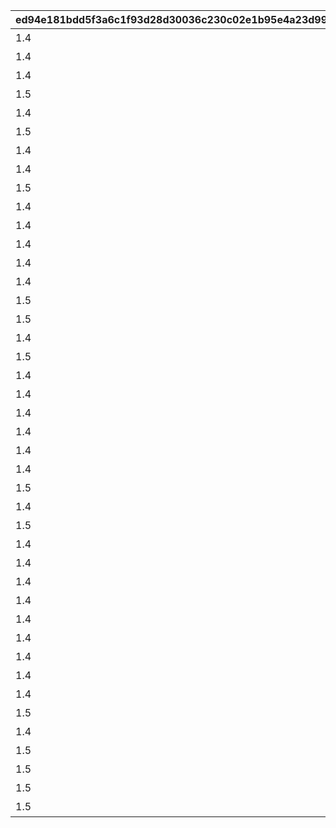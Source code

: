 |ed94e181bdd5f3a6c1f93d28d30036c230c02e1b95e4a23d99e6d643f96f902d|25c31606de29e796aa63772531c66efc72d706c7fd2b0a930dd16cbf7329f802|0ff7841e4b40cd47b00df59401e34a138e344ef02985753a027c82e756bb63cc|c3b852fe6490fb937b8faa08fce5c4051f311d765982db5880d0830a3782be39|1431b6a8b08d076c771cbef3f3769056ee853953371b80b421683dc3dcf94515|6460a89122a8e9b1503071ab80a9afaf8613311ce030173ef2adbc5772da7d82|10c024da7a72ece561a6dd4067780ff882e8336fa2b1d5e2c47e2f9be3fe5544|4abd298952c98d67cee3e1ea724a66bac0d3528e5dffaf40a0a7572c5705d0a9|ee8d29bb44427cd0801914df11553d368d1be64c6deb896ddc9554f0bcab7e68|b8b327a59f4cf45f0ed69a2043532493c272755f177b40c4c5905239ba66f782|df0cb3a9f12c8afef25e8180d88bcede9a2d10342ea77a79e6aeb9c0891b0297|54d0af42faed559eb2f9ba7da55540791f87363bb610496f1933e1856bc1649a|2399c75799601501f42769298ec616fdd657adcbf9286063906db3ea5299df0d|fd828480c903f67823d3cc08dc9033234df33f9af61b71673f73c416a8f717bd|53ceceaabee86c8fa75113abc7df4ef4f92ab84189375f7b28cc4a40a931d062|
| --- | --- | --- | --- | --- | --- | --- | --- | --- | --- | --- | --- | --- | --- | --- |
|1.4|春咲 ひより|0|0|お！\nあそこに困ってそうな人発見！|2|1|ヒヨリでっす♪\n元気いっぱいがんばるよ♪|1001|0|1|0|0|1|ねぇねぇ、騎士クン\n手伝ってあげようよ～|
|1.4|草野 優衣|0|0|大切な人を\n守れるようになりたい…って|2|1|みんなみたいに\nわたしも強くならなきゃ|1002|0|1|0|0|1|わ、わたし、\nなに言ってるんだろ\nあはは…|
|1.4|士条 怜|0|0|キミに必要な集中力と感性が|2|1|フェンシングを始めてみては？|1003|0|1|0|0|1|少しは磨かれると思いますよ。|
|1.5|穂高 みそぎ|0|0|今日はなにして遊ぶ？|2|1|ねぇ、にいちゃん！|1004|0|1|0|0|1|みそぎはねぇ、\nかくれんぼやりたい！|
|1.4|風宮 あかり|0|0|ねぇ…|2|1|風宮あかりです|1006|0|1|0|0|1|私といっしょに…\nいかない？|
|1.5|出雲 宮子|0|0|プリンたべたいのー|2|1|出雲宮子なのー|1007|0|1|0|0|1|食べ物の恨みは怖いのー|
|1.4|虹村 雪|0|0|キミもボクの美貌に\n吸い寄せられたんだね。|2|1|ボクは虹村雪。|1008|0|1|0|0|1|いいよ。\n見られることは運命さ…|
|1.4|柊杏奈|0|0|我が真名は\nアンネローゼ・フォン・シュテッヒパルム！|2|1|フッ…聞いて後悔するがいい！|1009|0|1|0|0|1|人呼んで「疾風の冥姫」!!|
|1.5|姫宮 真歩|0|0|うさぎさん、\n運命の王子はんに巡りあわせてくれて|2|1|マホマホ王国のプリンセス、\nまほ姫どす|1010|0|1|0|0|1|ほんまおおきにやわ～♪|
|1.4|衣之咲 璃乃|0|0|生き別れたお兄ちゃんを探して\n三千世界！|2|1|衣之咲璃乃です！|1011|0|1|0|0|1|ここで会ったが\n100年目～！|
|1.4|柏崎 初音|0|0|ち、超能力って…\n何のことかな～？|2|1|私はハツネ、\n結構強いんだよ。\nきらーん☆|1012|0|1|0|0|1|…って、お願い！\n誰にも言わないでおいて～！|
|1.4|美波 鈴奈|0|0|一応カリスマ読モJKやってまっす！|2|1|ちょす！\n美波鈴奈だよ～♪|1016|0|1|0|0|1|ヒデサイまぢ\nGF（グッドフィーリング）～♪|
|1.4|喜屋武 香織|0|0|東京は遊園地みたいなところさー|2|1|はいたーい。\n喜屋武香織さー。|1017|0|1|0|0|1|でも、沖縄もとってもいいとこさー|
|1.4|支倉 伊緒|0|0|先生って呼ばれるのは\nくすぐったいから|2|1|支倉伊緒です。|1018|0|1|0|0|1|イオちゃんって呼んでね。|
|1.5|茜 ミミ|0|0|あ！/\お兄ちゃ～ん\nまってよ～|2|1|ふえ…？\nミミ、むずかしいこと\nよくわかんない…|1020|0|1|0|0|1|ミミをおいてかないでぇ～|
|1.5|栗林 くるみ|0|0|あの……\nふぇ……|2|1|あ…あの…えっと…\n栗…林…くるみ…です……|1021|0|1|0|0|1|ふぇぇぇぇぇん……|
|1.4|風宮 より|0|0|こんな私に貴重な時間を\n割いていただき、|2|1|風宮よりです。\nあああああ！|1022|0|1|0|0|1|なんてありがとうございます！|
|1.5|北条 綾音|0|0|おにいちゃんどこいくの？\nえ？|2|1|私、アヤネ！\nぷうきちと一緒についてってあげるね！|1023|0|1|0|0|1|私こっち行きたいー\nね、早く早くー|
|1.4|天野 すずめ|0|0|ふ、不束者ですが\nどうぞ末永く…って、|2|1|わっ…わっ…私、\n天野すずめといいます！|1025|0|1|0|0|1|これて何か違う…\nあああすみません！|
|1.4|倉石 恵理子|0|0|あなたは…運命の……\n伴侶……|2|1|……クスクス…私は\n…倉石恵理子……|1027|0|1|0|0|1|離しませんわ………\n絶対に…!!|
|1.4|佐々木 咲恋|0|0|その無駄を省くことができれば、\nもっと余裕のある暮らしができるっ！|2|1|佐々木咲恋よ。\nねえ、世の中に無駄なことが\n多すぎると思わない？|1028|0|1|0|0|1|…そうでしょ？？|
|1.4|桜井 望|0|0|ぇっと…\nキミ、私のこと知らないの?!|2|1|桜井望だよ！\nよろしくねっ|1029|0|1|0|0|1|あはは、\n私もまだまだだなぁ～|
|1.4|ニノン・ジュベール|0|0|初めまして、\n私はニノン・ジュベール申すデス！|2|1|デケデケデンっ！|1030|0|1|0|0|1|ショーグン、\nワタシと一緒に天下統一デース！|
|1.4|上喜 しのぶ|0|0|でもって私の隣にいるのが……\nえ、見えない？|2|1|上喜しのぶです。\n手元のドクロが父です。|1031|0|1|0|0|1|おかしいですね……|
|1.5|野戸まひる|0|0|けんども\nそれには足りないモンが…|2|1|目指すはビッグな\nお笑い芸人だっぺ！|1033|0|1|0|0|1|そう、\nオラのボケに突っ込める相方が…！|
|1.4|綾瀬 ゆかり|0|0|ちょっと緊張しちゃって…|2|1|あの…私…綾瀬ゆかりです…\nあの…ごめんなさい！|1034|0|1|0|0|1|ちょ\nちょっと一杯飲んできます…！|
|1.5|氷川 鏡華|0|0|知らない人とは話しちゃいけないので|2|1|氷川鏡華…です|1036|0|1|0|0|1|これ以上お話しすることは…\nないです！|
|1.4|柏崎 栞|0|0|……あ、アラーム。|2|1|柏崎…栞です。|1038|0|1|0|0|1|私体が弱いから、\n30分に一度休憩しないと\nいけないんです。|
|1.4|双葉 碧|0|0|私、一人も友達がいなくて……|2|1|ふ、双葉碧です。|1040|0|1|0|0|1|野に咲く花が、\n唯一の話相手です。|
|1.4|三角 千歌|0|0|私の歌声で、\n皆さんが幸せになってくれたらいいなって…|2|1|三角千歌です。|1042|0|1|0|0|1|そう思っています。|
|1.4|安芸 真琴|0|0|あぁ？\nお前のそいつの仲間か？|2|1|安芸真琴だ。|1043|0|1|0|0|1|う、疑ってすまなかったな…|
|1.4|イリヤ・オーンスタイン|0|0|生けとし生ける全ての者よ！|2|1|わらわこそは夜を総べる者！|1044|0|1|0|0|1|わらわの偉大な力に\nひれ伏すがいい！\nはっはっは！|
|1.4|遠見 空花|0|0|ぐふふふふ……はっ！|2|1|そこで騎士は妖精を乱暴に……|1045|0|1|0|0|1|ｌク、クウカに何かご用ですか!?|
|1.4|宮坂たまき|0|0|自由気ままで♪\n寝て遊んで、食べてケンカして…|2|1|宮坂たまきにゃ♪\n猫はいいにゃよ？|1046|0|1|0|0|1|う～ん…\n猫ってホントに最高にゃ～♪|
|1.4|大神 美冬|0|0|それでは早速クエストに…|2|1|大神美冬よ！|1048|0|1|0|0|1|…と思ったら\nバイトの時間だ！\nまたあとでね！|
|1.4|星野静流|0|0|クエストもバトルも\n掃除も洗濯も|2|1|星野静流だよ！|1049|0|1|0|0|1|お姉ちゃんがぜ～んぶ\nやってあげるからね！|
|1.5|玉泉美咲|0|0|見ての通りの\nセクシー美少女で|2|1|アタシは玉泉美咲。|1050|0|1|0|0|1|学校では誰もが憧れる\nアイドル的な存在ってやつよ♪|
|1.4|リマ|0|0|？？？？|2|1|？？？|1052|0|1|0|0|1|？？？？|
|1.5|モニカ・ヴァイスヴィント|0|0|菓子でつろうなどと\n稚拙な策を……|2|1|モニカ・ヴァイスヴィントだ。|1053|0|1|0|0|1|そ、そこまでいうなら\nもらってやる|
|1.5|ペコリーヌ|0|0|菓子でつろうなどと\n稚拙な策を……|2|1|モニカ・ヴァイスヴィントだ。|1058|0|1|0|0|1|そ、そこまでいうなら\nもらってやる|
|1.5|コッコロ|0|0|菓子でつろうなどと\n稚拙な策を……|2|1|モニカ・ヴァイスヴィントだ。|1059|0|1|0|0|1|そ、そこまでいうなら\nもらってやる|
|1.5|キャル|0|0|菓子でつろうなどと\n稚拙な策を……|2|1|モニカ・ヴァイスヴィントだ。|1060|0|1|0|0|1|そ、そこまでいうなら\nもらってやる|